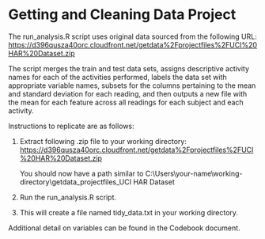 Getting and Cleaning Data Project
=========================

The run_analysis.R script uses original data sourced from the following URL:
https://d396qusza40orc.cloudfront.net/getdata%2Fprojectfiles%2FUCI%20HAR%20Dataset.zip

The script merges the train and test data sets, assigns descriptive activity names for each of the activities performed, labels the data set with appropriate variable names, subsets for the columns pertaining to the mean and standard deviation for each reading, and then outputs a new file with the mean for each feature across all readings for each subject and each activity.

Instructions to replicate are as follows:


1. Extract following .zip file to your working directory: 
https://d396qusza40orc.cloudfront.net/getdata%2Fprojectfiles%2FUCI%20HAR%20Dataset.zip

    You should now have a path similar to C:\Users\your-name\working-directory\getdata_projectfiles_UCI HAR Dataset

2. Run the run_analysis.R script.

3. This will create a file named tidy_data.txt in your working directory.

Additional detail on variables can be found in the Codebook document.

